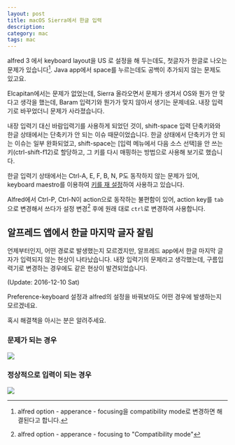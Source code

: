```yaml
---
layout: post
title: macOS Sierra에서 한글 입력
description: 
category: mac
tags: mac
---
```


alfred 3 에서 keyboard layout을 US 로 설정을 해 두는데도,  첫글자가 한글로 나오는 문제가 있습니다[^1]. 
Java app에서 space를 누르는데도 공백이 추가되지 않는 문제도 있고요. 
 
Elcapitan에서는 문제가 없었는데, Sierra 올라오면서 문제가 생겨서 OS와 뭔가 안 맞다고 생각을 했는데,
Baram 입력기와 뭔가가 맞지 않아서 생기는 문제네요.  내장 입력기로 바꾸었더니 문제가 사라졌습니다.
 
내장 입력기 대신 바람입력기를 사용하게 되었던 것이, 
shift-space 입력 단축키와와 한글 상태에서는 단축키가 안 되는 이슈 때문이었습니다.
한글 상태에서 단축키가 안 되는 이슈는 일부 완화되었고, 
shift-space는 [입력 메뉴에서 다음 소스 선택]을 안 쓰는 키(ctrl-shift-f12)로 할당하고, 
그 키를 다시 매핑하는 방법으로 사용해 보기로 했습니다. 
 
한글 입력기 상태에서는 Ctrl-A, E, F, B, N, P도 동작하지 않는 문제가 있어, 
keyboard maestro를 이용하여 [키를 재 설정](http://d.jmjeong.com/MwBk+)하여 사용하고 있습니다.

Alfred에서 Ctrl-P, Ctrl-N이 action으로 동작하는 불편함이 있어, action key를 `tab`으로 변경해서 
쓰다가 설정 변경[^2] 후에 원래 대로 `ctrl`로 변경하여 사용합니다. 

## 알프레드 앱에서 한글 마지막 글자 잘림

언제부터인지, 어떤 경로로 발생했는지 모르겠지만, 알프레드 app에서 한글 마지막 글자가 입력되지 않는
현상이 나타났습니다.  내장 입력기의 문제라고 생각했는데, 구름입력기로 변경하는 경우에도 같은 현상이 발견되었습니다. 

(Update: 2016-12-10 Sat)

Preference-keyboard 설정과 alfred의 설정을 바꿔보아도 어떤 경우에 발생하는지 모르겠네요. 

혹시 해결책을 아시는 분은 알려주세요. 

### 문제가 되는 경우 

![](http://d.jmjeong.com/BHoh+)

### 정상적으로 입력이 되는 경우

![](http://d.jmjeong.com/Tohl+)



[^1]: alfred option - apperance - focusing을 compatibility mode로 변경하면 해결된다고 합니다. 
[^2]: alfred option - apperance - focusing to "Compatibility mode"